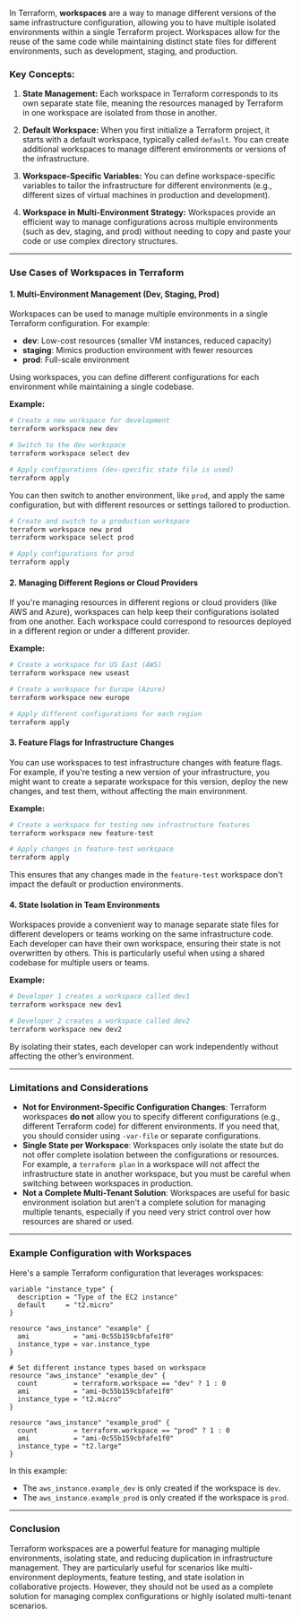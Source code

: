 In Terraform, **workspaces** are a way to manage different versions of the same infrastructure configuration, allowing you to have multiple isolated environments within a single Terraform project. Workspaces allow for the reuse of the same code while maintaining distinct state files for different environments, such as development, staging, and production.

### Key Concepts:

1. **State Management:** Each workspace in Terraform corresponds to its own separate state file, meaning the resources managed by Terraform in one workspace are isolated from those in another.
   
2. **Default Workspace:** When you first initialize a Terraform project, it starts with a default workspace, typically called `default`. You can create additional workspaces to manage different environments or versions of the infrastructure.

3. **Workspace-Specific Variables:** You can define workspace-specific variables to tailor the infrastructure for different environments (e.g., different sizes of virtual machines in production and development).

4. **Workspace in Multi-Environment Strategy:** Workspaces provide an efficient way to manage configurations across multiple environments (such as dev, staging, and prod) without needing to copy and paste your code or use complex directory structures.

---

### Use Cases of Workspaces in Terraform

#### 1. **Multi-Environment Management (Dev, Staging, Prod)**
   
Workspaces can be used to manage multiple environments in a single Terraform configuration. For example:
- **dev**: Low-cost resources (smaller VM instances, reduced capacity)
- **staging**: Mimics production environment with fewer resources
- **prod**: Full-scale environment

Using workspaces, you can define different configurations for each environment while maintaining a single codebase.

**Example:**
```bash
# Create a new workspace for development
terraform workspace new dev

# Switch to the dev workspace
terraform workspace select dev

# Apply configurations (dev-specific state file is used)
terraform apply
```

You can then switch to another environment, like `prod`, and apply the same configuration, but with different resources or settings tailored to production.

```bash
# Create and switch to a production workspace
terraform workspace new prod
terraform workspace select prod

# Apply configurations for prod
terraform apply
```

#### 2. **Managing Different Regions or Cloud Providers**

If you're managing resources in different regions or cloud providers (like AWS and Azure), workspaces can help keep their configurations isolated from one another. Each workspace could correspond to resources deployed in a different region or under a different provider.

**Example:**
```bash
# Create a workspace for US East (AWS)
terraform workspace new useast

# Create a workspace for Europe (Azure)
terraform workspace new europe

# Apply different configurations for each region
terraform apply
```

#### 3. **Feature Flags for Infrastructure Changes**

You can use workspaces to test infrastructure changes with feature flags. For example, if you're testing a new version of your infrastructure, you might want to create a separate workspace for this version, deploy the new changes, and test them, without affecting the main environment.

**Example:**
```bash
# Create a workspace for testing new infrastructure features
terraform workspace new feature-test

# Apply changes in feature-test workspace
terraform apply
```

This ensures that any changes made in the `feature-test` workspace don't impact the default or production environments.

#### 4. **State Isolation in Team Environments**

Workspaces provide a convenient way to manage separate state files for different developers or teams working on the same infrastructure code. Each developer can have their own workspace, ensuring their state is not overwritten by others. This is particularly useful when using a shared codebase for multiple users or teams.

**Example:**
```bash
# Developer 1 creates a workspace called dev1
terraform workspace new dev1

# Developer 2 creates a workspace called dev2
terraform workspace new dev2
```

By isolating their states, each developer can work independently without affecting the other’s environment.

---

### Limitations and Considerations

- **Not for Environment-Specific Configuration Changes**: Terraform workspaces **do not** allow you to specify different configurations (e.g., different Terraform code) for different environments. If you need that, you should consider using `-var-file` or separate configurations.
- **Single State per Workspace**: Workspaces only isolate the state but do not offer complete isolation between the configurations or resources. For example, a `terraform plan` in a workspace will not affect the infrastructure state in another workspace, but you must be careful when switching between workspaces in production.
- **Not a Complete Multi-Tenant Solution**: Workspaces are useful for basic environment isolation but aren't a complete solution for managing multiple tenants, especially if you need very strict control over how resources are shared or used.

---

### Example Configuration with Workspaces

Here's a sample Terraform configuration that leverages workspaces:

```hcl
variable "instance_type" {
  description = "Type of the EC2 instance"
  default     = "t2.micro"
}

resource "aws_instance" "example" {
  ami           = "ami-0c55b159cbfafe1f0"
  instance_type = var.instance_type
}

# Set different instance types based on workspace
resource "aws_instance" "example_dev" {
  count         = terraform.workspace == "dev" ? 1 : 0
  ami           = "ami-0c55b159cbfafe1f0"
  instance_type = "t2.micro"
}

resource "aws_instance" "example_prod" {
  count         = terraform.workspace == "prod" ? 1 : 0
  ami           = "ami-0c55b159cbfafe1f0"
  instance_type = "t2.large"
}
```

In this example:
- The `aws_instance.example_dev` is only created if the workspace is `dev`.
- The `aws_instance.example_prod` is only created if the workspace is `prod`.

---

### Conclusion

Terraform workspaces are a powerful feature for managing multiple environments, isolating state, and reducing duplication in infrastructure management. They are particularly useful for scenarios like multi-environment deployments, feature testing, and state isolation in collaborative projects. However, they should not be used as a complete solution for managing complex configurations or highly isolated multi-tenant scenarios.
